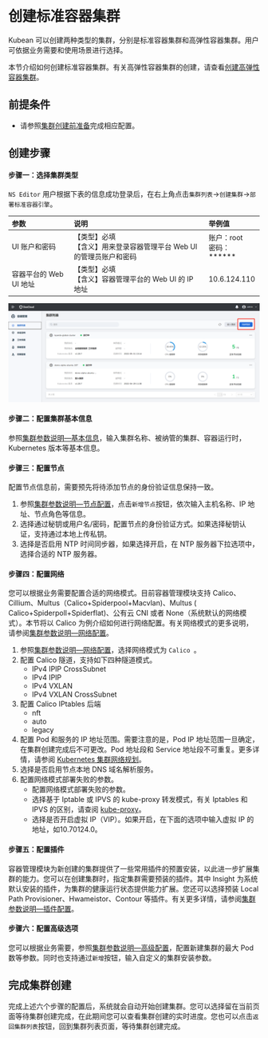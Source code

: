 # 创建标准容器集群

Kubean 可以创建两种类型的集群，分别是标准容器集群和高弹性容器集群。用户可依据业务需要和使用场景进行选择。

本节介绍如何创建标准容器集群。有关高弹性容器集群的创建，请查看[创建高弹性容器集群](./create-resilient.md)。

## 前提条件

- 请参照[集群创建前准备](/02install/checkbefore.html)完成相应配置。

## 创建步骤

#### 步骤一：选择集群类型

`NS Editor` 用户根据下表的信息成功登录后，在右上角点击`集群列表`->`创建集群`->`部署标准容器引擎`。

| 参数                   | 说明                                                         | 举例值                       |
| :--------------------- | :----------------------------------------------------------- | :--------------------------- |
| UI 账户和密码          | 【类型】必填<br />【含义】用来登录容器管理平台 Web UI 的管理员账户和密码 | 账户：root<br />密码：****** |
| 容器平台的 Web UI 地址 | 【类型】必填<br />【含义】容器管理平台的 Web UI 的 IP 地址   | 10.6.124.110                 |

![选择集群类型](imgs\create-cluster.png)

#### 步骤二：配置集群基本信息

参照[集群参数说明—基本信息](./description#基本信息)，输入集群名称、被纳管的集群、容器运行时，Kubernetes 版本等基本信息。

#### 步骤三：配置节点

配置节点信息前，需要预先将待添加节点的身份验证信息保持一致。

1. 参照[集群参数说明—节点配置](./description#节点配置)，点击`新增节点`按钮，依次输入主机名称、IP 地址、节点角色等信息。
2. 选择通过秘钥或用户名/密码，配置节点的身份验证方式。如果选择秘钥认证，支持通过本地上传私钥。
3. 选择是否启用 NTP 时间同步器，如果选择开启，在 NTP 服务器下拉选项中，选择合适的 NTP 服务器。

#### 步骤四：配置网络

您可以根据业务需要配置合适的网络模式。目前容器管理模块支持 Calico、Cillium、Multus（Calico+Spiderpool+Macvlan)、Multus ( Calico+Spiderpoll+Spiderflat)、公有云 CNI 或者 None（系统默认的网络模式）。本节将以 Calico 为例介绍如何进行网络配置。有关网络模式的更多说明，请参阅[集群参数说明—网络配置](./description#网络配置)。

1. 参照[集群参数说明—网络配置](./description#网络配置)，选择网络模式为 `Calico `。
2. 配置 Calico 隧道，支持如下四种隧道模式。
   - IPv4 IPIP CrossSubnet
   - IPv4 IPIP
   - IPv4 VXLAN
   - IPv4 VXLAN CrossSubnet
3. 配置 Calico IPtables 后端
   -  nft
   -  auto
   -  legacy
4. 配置 Pod 和服务的 IP 地址范围。需要注意的是，Pod IP 地址范围一旦确定，在集群创建完成后不可更改。Pod 地址段和 Service 地址段不可重复。更多详情，请参阅 [Kubernetes 集群网络规划](#)。
5. 选择是否启用节点本地 DNS 域名解析服务。
6. 配置网络模式部署失败的参数。
   - 配置网络模式部署失败的参数。
   - 选择基于 Iptable 或 IPVS 的 kube-proxy 转发模式，有关 Iptables 和 IPVS 的区别，请查阅 [kube-proxy](https://kubernetes.io/docs/reference/command-line-tools-reference/kube-proxy/)。
   - 选择是否开启虚拟 IP（VIP）。如果开启，在下面的选项中输入虚拟 IP 的地址，如10.70124.0。

#### 步骤五：配置插件

容器管理模块为新创建的集群提供了一些常用插件的预置安装，以此进一步扩展集群的能力。您可以在创建集群时，指定集群需要预装的插件。其中 Insight 为系统默认安装的插件，为集群的健康运行状态提供能力扩展。您还可以选择预装 Local Path Provisioner、Hwameistor、Contour 等插件。有关更多详情，请参阅[集群参数说明—插件配置](./description#插件配置)。

#### 步骤六：配置高级选项

您可以根据业务需要，参照[集群参数说明—高级配置](./description#高级配置)，配置新建集群的最大 Pod 数等参数。同时也支持通过`新增`按钮，输入自定义的集群安装参数。

## 完成集群创建

完成上述六个步骤的配置后，系统就会自动开始创建集群。您可以选择留在当前页面等待集群创建完成，在此期间您可以查看集群创建的实时进度。您也可以点击`返回集群列表`按钮，回到集群列表页面，等待集群创建完成。
